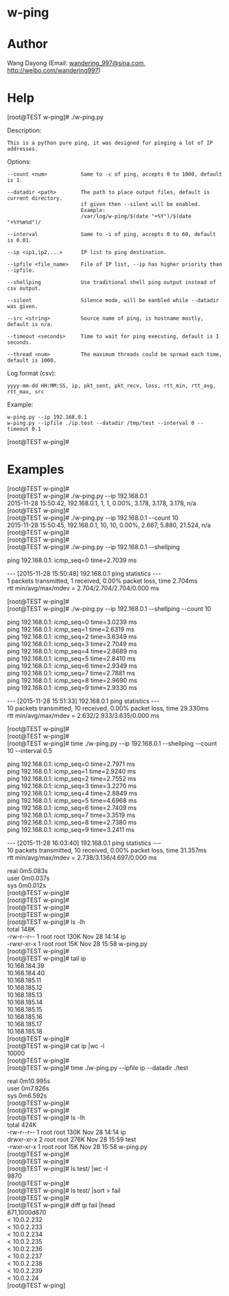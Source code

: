 # w-ping


Author
==============
Wang Dayong (Email: wandering_997@sina.com, http://weibo.com/wandering997)


Help
==============

[root@TEST w-ping]# ./w-ping.py

Description:

    This is a python pure ping, it was designed for pinging a lot of IP addresses.

Options:

    --count <num>           Same to -c of ping, accepts 0 to 1000, default is 1.

    --datadir <path>        The path to place output files, default is current directory.
                            if given then --silent will be enabled.
                            Example:
                            /var/log/w-ping/$(date "+%Y")/$(date "+%Y%m%d")/

    --interval              Same to -i of ping, accepts 0 to 60, default is 0.01.

    --ip <ip1,ip2,...>      IP list to ping destination.

    --ipfile <file_name>    File of IP list, --ip has higher priority than --ipfile.

    --shellping             Use traditional shell ping output instead of csv output.

    --silent                Silence mode, will be eanbled while --datadir was given.

    --src <string>          Source name of ping, is hostname mostly, default is n/a.

    --timeout <seconds>     Time to wait for ping executing, default is 1 seconds.

    --thread <num>          The maximum threads could be spread each time, default is 1000.


Log format (csv):

    yyyy-mm-dd HH:MM:SS, ip, pkt_sent, pkt_recv, loss, rtt_min, rtt_avg, rtt_max, src


Example:

    w-ping.py --ip 192.168.0.1
    w-ping.py --ipfile ./ip.test --datadir /tmp/test --interval 0 --timeout 0.1


[root@TEST w-ping]#


Examples
==============

[root@TEST w-ping]#  
[root@TEST w-ping]# ./w-ping.py --ip 192.168.0.1  
2015-11-28 15:50:42, 192.168.0.1, 1, 1, 0.00%, 3.178, 3.178, 3.178, n/a  
[root@TEST w-ping]#  
[root@TEST w-ping]# ./w-ping.py --ip 192.168.0.1 --count 10  
2015-11-28 15:50:45, 192.168.0.1, 10, 10, 0.00%, 2.667, 5.880, 21.524, n/a  
[root@TEST w-ping]#  
[root@TEST w-ping]#  
[root@TEST w-ping]# ./w-ping.py --ip 192.168.0.1 --shellping  
  
ping 192.168.0.1: icmp_seq=0 time=2.7039 ms  
  
--- [2015-11-28 15:50:48] 192.168.0.1 ping statistics ---  
1 packets transmitted, 1 received, 0.00% packet loss, time 2.704ms  
rtt min/avg/max/mdev = 2.704/2.704/2.704/0.000 ms  
  
[root@TEST w-ping]#  
[root@TEST w-ping]# ./w-ping.py --ip 192.168.0.1 --shellping --count 10  
  
ping 192.168.0.1: icmp_seq=0 time=3.0239 ms  
ping 192.168.0.1: icmp_seq=1 time=2.6319 ms  
ping 192.168.0.1: icmp_seq=2 time=3.6349 ms  
ping 192.168.0.1: icmp_seq=3 time=2.7049 ms  
ping 192.168.0.1: icmp_seq=4 time=2.8689 ms  
ping 192.168.0.1: icmp_seq=5 time=2.8410 ms  
ping 192.168.0.1: icmp_seq=6 time=2.9349 ms  
ping 192.168.0.1: icmp_seq=7 time=2.7881 ms  
ping 192.168.0.1: icmp_seq=8 time=2.9690 ms  
ping 192.168.0.1: icmp_seq=9 time=2.9330 ms  
  
--- [2015-11-28 15:51:33] 192.168.0.1 ping statistics ---  
10 packets transmitted, 10 received, 0.00% packet loss, time 29.330ms  
rtt min/avg/max/mdev = 2.632/2.933/3.635/0.000 ms  
  
[root@TEST w-ping]#  
[root@TEST w-ping]#  
[root@TEST w-ping]# time ./w-ping.py --ip 192.168.0.1 --shellping --count 10 --interval 0.5  
  
ping 192.168.0.1: icmp_seq=0 time=2.7971 ms  
ping 192.168.0.1: icmp_seq=1 time=2.9240 ms  
ping 192.168.0.1: icmp_seq=2 time=2.7552 ms  
ping 192.168.0.1: icmp_seq=3 time=3.2270 ms  
ping 192.168.0.1: icmp_seq=4 time=2.8849 ms  
ping 192.168.0.1: icmp_seq=5 time=4.6968 ms  
ping 192.168.0.1: icmp_seq=6 time=2.7409 ms  
ping 192.168.0.1: icmp_seq=7 time=3.3519 ms  
ping 192.168.0.1: icmp_seq=8 time=2.7380 ms  
ping 192.168.0.1: icmp_seq=9 time=3.2411 ms  
  
--- [2015-11-28 16:03:40] 192.168.0.1 ping statistics ---  
10 packets transmitted, 10 received, 0.00% packet loss, time 31.357ms  
rtt min/avg/max/mdev = 2.738/3.136/4.697/0.000 ms  
  
  
real	0m5.083s  
user	0m0.037s  
sys	    0m0.012s  
[root@TEST w-ping]#  
[root@TEST w-ping]#  
[root@TEST w-ping]#  
[root@TEST w-ping]#  
[root@TEST w-ping]# ls -lh  
total 148K  
-rw-r--r-- 1 root root 130K Nov 28 14:14 ip  
-rwxr-xr-x 1 root root  15K Nov 28 15:58 w-ping.py  
[root@TEST w-ping]#  
[root@TEST w-ping]# tail ip  
10.168.184.39  
10.168.184.40  
10.168.185.11  
10.168.185.12  
10.168.185.13  
10.168.185.14  
10.168.185.15  
10.168.185.16  
10.168.185.17  
10.168.185.18  
[root@TEST w-ping]#  
[root@TEST w-ping]# cat ip |wc -l  
10000  
[root@TEST w-ping]#  
[root@TEST w-ping]# time ./w-ping.py --ipfile ip --datadir ./test  
  
real	0m10.995s  
user	0m7.926s  
sys	    0m6.592s  
[root@TEST w-ping]#  
[root@TEST w-ping]#  
[root@TEST w-ping]# ls -lh  
total 424K  
-rw-r--r-- 1 root root 130K Nov 28 14:14 ip  
drwxr-xr-x 2 root root 276K Nov 28 15:59 test  
-rwxr-xr-x 1 root root  15K Nov 28 15:58 w-ping.py  
[root@TEST w-ping]#  
[root@TEST w-ping]#  
[root@TEST w-ping]# ls test/ |wc -l  
9870  
[root@TEST w-ping]#  
[root@TEST w-ping]# ls test/ |sort > fail  
[root@TEST w-ping]#  
[root@TEST w-ping]# diff ip fail |head  
871,1000d870  
< 10.0.2.232  
< 10.0.2.233  
< 10.0.2.234  
< 10.0.2.235  
< 10.0.2.236  
< 10.0.2.237  
< 10.0.2.238  
< 10.0.2.239  
< 10.0.2.24  
[root@TEST w-ping]  


